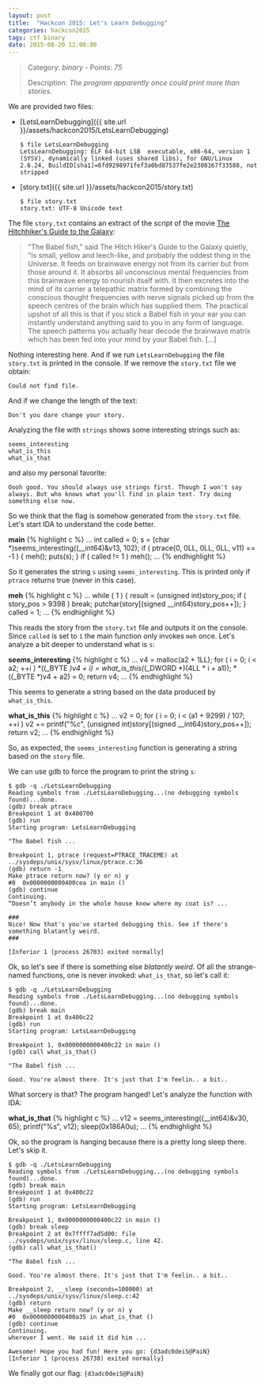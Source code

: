 ```yaml
---
layout: post
title:  "Hackcon 2015: Let's Learn Debugging"
categories: hackcon2015
tags: ctf binary
date: 2015-08-20 12:00:00
---
```


> Category: *binary* - Points: *75*
>
> Description: *The program apparently once could print more than stories.*

We are provided two files:

- [LetsLearnDebugging]({{ site.url }}/assets/hackcon2015/LetsLearnDebugging)

      $ file LetsLearnDebugging
      LetsLearnDebugging: ELF 64-bit LSB  executable, x86-64, version 1 (SYSV), dynamically linked (uses shared libs), for GNU/Linux 2.6.24, BuildID[sha1]=6fd9298971fef3a0bd87537fe2e2308167f33588, not stripped

- [story.txt]({{ site.url }}/assets/hackcon2015/story.txt)

      $ file story.txt
      story.txt: UTF-8 Unicode text

The file `story.txt` contains an extract of the script of the movie [The Hitchhiker's Guide to the Galaxy](https://en.wikipedia.org/wiki/The_Hitchhiker%27s_Guide_to_the_Galaxy):

> "The Babel fish," said The Hitch Hiker's Guide to the Galaxy quietly, "is small, yellow and leech-like, and probably the oddest
thing in the Universe. It feeds on brainwave energy not from its carrier but from those around it. It absorbs all unconscious
mental frequencies from this brainwave energy to nourish itself with. It then excretes into the mind of its carrier a telepathic
matrix formed by combining the conscious thought frequencies with nerve signals picked up from the speech centres of the brain
which has supplied them. The practical upshot of all this is that if you stick a Babel fish in your ear you can instantly understand
anything said to you in any form of language. The speech patterns you actually hear decode the brainwave matrix which
has been fed into your mind by your Babel fish.
> [...]

Nothing interesting here. And if we run `LetsLearnDebugging` the file `story.txt` is printed in the console. If we remove the `story.txt` file we obtain:

    Could not find file.

And if we change the length of the text:

    Don't you dare change your story.

Analyzing the file with `strings` shows some interesting strings such as:

    seems_interesting
    what_is_this
    what_is_that

and also my personal favorite:

    Oooh good. You should always use strings first. Though I won't say always. But who knows what you'll find in plain text. Try doing something else now.

So we think that the flag is somehow generated from the `story.txt` file. Let's start IDA to understand the code better.

**main**
{% highlight c %}
...
int called = 0;
s = (char *)seems_interesting((__int64)&v13, 102);
if ( ptrace(0, 0LL, 0LL, 0LL, v11) == -1 )
{
  meh();
  puts(s);
}
if ( called != 1 )
  meh();
...
{% endhighlight %}

So it generates the string `s` using `seems_interesting`. This is printed only if `ptrace` returns true (never in this case).

**meh**
{% highlight c %}
...
  while ( 1 )
{
  result = (unsigned int)story_pos;
  if ( story_pos > 9398 )
    break;
  putchar(story[(signed __int64)story_pos++]);
}
called = 1;
...
{% endhighlight %}

This reads the story from the `story.txt` file and outputs it on the console. Since `called` is set to `1` the main function only invokes `meh` once.
Let's analyze a bit deeper to understand what is `s`:

**seems_interesting**
{% highlight c %}
...
v4 = malloc(a2 + 1LL);
for ( i = 0; i < a2; ++i )
  *((_BYTE *)v4 + i) = what_is_this(*(_DWORD *)(4LL * i + a1));
*((_BYTE *)v4 + a2) = 0;
return v4;
...
{% endhighlight %}

This seems to generate a string based on the data produced by `what_is_this`.

**what_is_this**
{% highlight c %}
...
v2 = 0;
for ( i = 0; i < (a1 + 9299) / 107; ++i )
  v2 += printf("%c", (unsigned int)story[(signed __int64)story_pos++]);
return v2;
...
{% endhighlight %}

So, as expected, the `seems_interesting` function is generating a string based on the `story` file.

We can use gdb to force the program to print the string `s`:

    $ gdb -q ./LetsLearnDebugging
    Reading symbols from ./LetsLearnDebugging...(no debugging symbols found)...done.
    (gdb) break ptrace
    Breakpoint 1 at 0x400700
    (gdb) run
    Starting program: LetsLearnDebugging

    "The Babel fish ...

    Breakpoint 1, ptrace (request=PTRACE_TRACEME) at ../sysdeps/unix/sysv/linux/ptrace.c:36
    (gdb) return -1
    Make ptrace return now? (y or n) y
    #0  0x0000000000400cea in main ()
    (gdb) continue
    Continuing.
    “Doesn’t anybody in the whole house know where my coat is? ...

    ###
    Nice! Now that's you've started debugging this. See if there's something blatantly weird.
    ###

    [Inferior 1 (process 26703) exited normally]

Ok, so let's see if there is something else *blatantly weird*. Of all the strange-named functions, one is never invoked: `what_is_that`, so let's call it:

    $ gdb -q ./LetsLearnDebugging
    Reading symbols from ./LetsLearnDebugging...(no debugging symbols found)...done.
    (gdb) break main
    Breakpoint 1 at 0x400c22
    (gdb) run
    Starting program: LetsLearnDebugging

    Breakpoint 1, 0x0000000000400c22 in main ()
    (gdb) call what_is_that()

    "The Babel fish ...

    Good. You're almost there. It's just that I'm feelin.. a bit..

What sorcery is that? The program hanged! Let's analyze the function with IDA:

**what_is_that**
{% highlight c %}
...
v12 = seems_interesting((__int64)&v30, 65);
printf("%s", v12);
sleep(0x186A0u);
...
{% endhighlight %}

Ok, so the program is hanging because there is a pretty long sleep there. Let's skip it.

    $ gdb -q ./LetsLearnDebugging
    Reading symbols from ./LetsLearnDebugging...(no debugging symbols found)...done.
    (gdb) break main
    Breakpoint 1 at 0x400c22
    (gdb) run
    Starting program: LetsLearnDebugging

    Breakpoint 1, 0x0000000000400c22 in main ()
    (gdb) break sleep
    Breakpoint 2 at 0x7ffff7ad5d00: file ../sysdeps/unix/sysv/linux/sleep.c, line 42.
    (gdb) call what_is_that()

    "The Babel fish ...

    Good. You're almost there. It's just that I'm feelin.. a bit..

    Breakpoint 2, __sleep (seconds=100000) at ../sysdeps/unix/sysv/linux/sleep.c:42
    (gdb) return
    Make __sleep return now? (y or n) y
    #0  0x0000000000400a35 in what_is_that ()
    (gdb) continue
    Continuing.
    wherever I went. He said it did him ...

    Awesome! Hope you had fun! Here you go: {d3adc0deiS@PaiN}
    [Inferior 1 (process 26738) exited normally]

We finally got our flag: `{d3adc0deiS@PaiN}`

